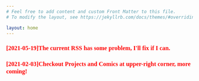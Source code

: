 ```yaml
---
# Feel free to add content and custom Front Matter to this file.
# To modify the layout, see https://jekyllrb.com/docs/themes/#overriding-theme-defaults

layout: home
---
```


<h3 style="color:red; font-family:consolas;">[2021-05-19]The current RSS has some problem, I'll fix if I can.  </h3>
<h3 style="color:red; font-family:consolas;">[2021-02-03]Checkout Projects and Comics at upper-right corner, more coming! </h3>
<!--<h3 style="color:red; font-family:consolas;">You may need a proxy to use!</h3>-->
<!--<h2>Here're all posts: blog article, comics, and projects.</h2>-->
<!--<style>-->
<!--body{-->
<!--/*background-color:#002B36;*/-->
<!--/*background-color:#fdf6e3;*/-->
<!--/*color:#FFFFFF;*/-->
<!--font-family: 'Consolas', Monaco, monospace;-->

<!--}-->
<!--</style>-->
